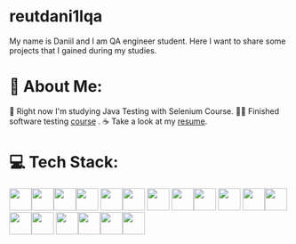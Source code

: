 # reutdani1lqa

My name is Daniil and I am QA engineer student. Here I want to share some projects that I gained during my studies.
# 💫 About Me:

💢 Right now I'm studying Java Testing with Selenium Course.
👩‍💻 Finished software testing [course](https://drive.google.com/file/d/1uZAMwS7Z9lq6vdX-chYZvD41Swz9LzZF/view?usp=drive_link) .
☕ Take a look at my [resume](https://drive.google.com/file/d/1G44akYksEdiI15ynK8sRDI7l2-QT9dSd/view?usp=drive_link).


# 💻 Tech Stack:
<img src="C:\Users\dnlre\OneDrive\Изображения\github icons\clean\vs.png" width="40" height="40"><img src="C:\Users\dnlre\OneDrive\Изображения\github icons\clean\vscode.png" width="40" height="40"><img src="C:\Users\dnlre\OneDrive\Изображения\github icons\clean\android-studio.png" width="40" height="40"><img src="C:\Users\dnlre\OneDrive\Изображения\github icons\clean\bash.png" width="40" height="40"> <img src="C:\Users\dnlre\OneDrive\Изображения\github icons\clean\figma.png" width="40" height="40"><img src="C:\Users\dnlre\OneDrive\Изображения\github icons\clean\devtools.png" width="40" height="40"> <img src="C:\Users\dnlre\OneDrive\Изображения\github icons\clean\Git.png" width="40" height="40"> <img src="C:\Users\dnlre\OneDrive\Изображения\github icons\clean\html5.png" width="40" height="40"><img src="C:\Users\dnlre\OneDrive\Изображения\github icons\clean\postman.png" width="40" height="40">  <img src="C:\Users\dnlre\OneDrive\Изображения\github icons\clean\soapui.png" width="40" height="40"> <img src="C:\Users\dnlre\OneDrive\Изображения\github icons\clean\youtrack.png" width="40" height="40"><img src="C:\Users\dnlre\OneDrive\Изображения\github icons\clean\Qase.png" width="40" height="40"><img src="C:\Users\dnlre\OneDrive\Изображения\github icons\clean\test-it.png" width="40" height="40"><img src="C:\Users\dnlre\OneDrive\Изображения\github icons\clean\mysql.png" width="40" height="40">  <img src="C:\Users\dnlre\OneDrive\Изображения\github icons\clean\jira.png" width="40" height="40"><img src="C:\Users\dnlre\OneDrive\Изображения\github icons\clean\charles.png" width="40" height="40"><img src="C:\Users\dnlre\OneDrive\Изображения\github icons\clean\lightroom.png" width="40" height="40"><img src="C:\Users\dnlre\OneDrive\Изображения\github icons\clean\photoshop.png" width="40" height="40">
